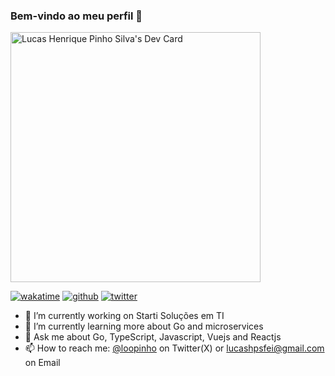 ### Bem-vindo ao meu perfil 👋
<a href="https://app.daily.dev/lhps"><img src="https://api.daily.dev/devcards/8321ef1594f14d13a889fad90fe2b2cb.png?r=4o1" width="400" alt="Lucas Henrique Pinho Silva's Dev Card"/></a>

[![wakatime](https://wakatime.com/badge/user/018eec9f-aa9a-4275-8f13-b9572d42f679.svg)](https://wakatime.com/@66b6796d-eb84-4bb9-b9d2-8dc882f4c6ac)
[![github](https://img.shields.io/github/followers/lhps?logo=github&style=plastic)](https://github.com/lhps?tab=followers)
[![twitter](https://img.shields.io/twitter/follow/loopinho?style=plastic&logo=twitter&labelColor=595959&color=595959)](https://twitter.com/loopinho)
- 🔭 I’m currently working on Starti Soluções em TI
- 🌱 I’m currently learning more about Go and microservices
- 💬 Ask me about Go, TypeScript, Javascript, Vuejs and Reactjs
- 📫 How to reach me: [@loopinho](https://twitter.com/loopinho) on Twitter(X) or [lucashpsfei@gmail.com]() on Email
